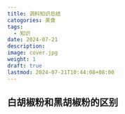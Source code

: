 ```yaml
---
title: 调料知识总结
catogories: 美食
tags:
  - 知识
date: 2024-07-21
description: 
image: cover.jpg
weight: 1
draft: true
lastmod: 2024-07-21T10:44:08+08:00
---
```


## 白胡椒粉和黑胡椒粉的区别

